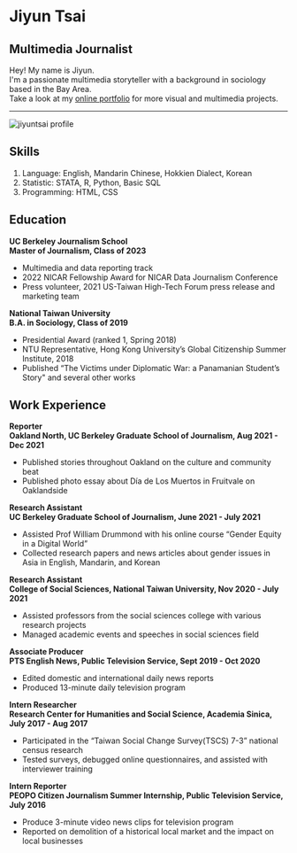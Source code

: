 <!-- For in-class resume assignment 02/17/2022 -->
# Jiyun Tsai
## Multimedia Journalist
Hey! My name is Jiyun. <br/>
I'm a passionate multimedia storyteller with a background in sociology based in the Bay Area. <br/>
Take a look at my [online portfolio](https://sites.google.com/berkeley.edu/jiyuntsai) for more visual and multimedia projects.
***
![jiyuntsai profile](https://github.com/jiyuntsai/JOURN_296/blob/main/profile%20photo.png)

## Skills
1. Language: English, Mandarin Chinese, Hokkien Dialect, Korean
2. Statistic: STATA, R, Python, Basic SQL
3. Programming: HTML, CSS

## Education
**UC Berkeley Journalism School <br/>
Master of Journalism, Class of 2023**
* Multimedia and data reporting track
* 2022 NICAR Fellowship Award for NICAR Data Journalism Conference
* Press volunteer, 2021 US-Taiwan High-Tech Forum press release and marketing team <br/>

**National Taiwan University <br/>
B.A. in Sociology, Class of 2019**
* Presidential Award (ranked 1, Spring 2018)
* NTU Representative, Hong Kong University’s Global Citizenship Summer Institute, 2018
* Published “The Victims under Diplomatic War: a Panamanian Student’s Story" and several other works

## Work Experience
**Reporter <br/>
Oakland North, UC Berkeley Graduate School of Journalism, Aug 2021 - Dec 2021** <br/>
* Published stories throughout Oakland on the culture and community beat
* Published photo essay about Día de Los Muertos in Fruitvale on Oaklandside <br/>

**Research Assistant <br/>
UC Berkeley Graduate School of Journalism, June 2021 - July 2021** <br/>
* Assisted Prof William Drummond with his online course “Gender Equity in a Digital World”
* Collected research papers and news articles about gender issues in Asia in English, Mandarin, and Korean <br/>

**Research Assistant <br/>
College of Social Sciences, National Taiwan University, Nov 2020 - July 2021** <br/>
* Assisted professors from the social sciences college with various research projects
* Managed academic events and speeches in social sciences field <br/>

**Associate Producer <br/>
PTS English News, Public Television Service, Sept 2019 - Oct 2020** <br/>
* Edited domestic and international daily news reports
* Produced 13-minute daily television program <br/>

**Intern Researcher <br/>
Research Center for Humanities and Social Science, Academia Sinica, July 2017 - Aug 2017** <br/>
* Participated in the “Taiwan Social Change Survey(TSCS) 7-3” national census research
* Tested surveys, debugged online questionnaires, and assisted with interviewer training <br/>

**Intern Reporter <br/>
PEOPO Citizen Journalism Summer Internship, Public Television Service, July 2016** <br/>
* Produce 3-minute video news clips for television program
* Reported on demolition of a historical local market and the impact on local businesses <br/>
